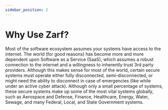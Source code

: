 ```yaml
---
sidebar_position: 2
---
```


# Why Use Zarf?
Most of the software ecosystem assumes your systems have access to the internet. The world (for good reasons) has become more and more dependent upon Software as a Service (SaaS), which assumes a robust connection to the internet and a willingness to inherently trust 3rd party providers. Although this makes sense for most of the world, certain secure systems must operate either fully disconnected, semi-disconnected, or might need the ability to disconnect in case of emergencies (like while under an active cyber attack). Although only a small percentage of systems, these secure systems make up some of the most vital systems globally, such as Aerospace and Defense, Finance, Healthcare, Energy, Water, Sewage, and many Federal, Local, and State Government systems.  
